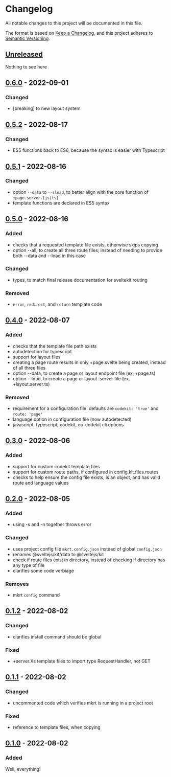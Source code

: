 # Changelog

All notable changes to this project will be documented in this file.

The format is based on [Keep a Changelog](https://keepachangelog.com/en/1.0.0),
and this project adheres to [Semantic Versioning](https://semver.org/spec/v2.0.0).

## [Unreleased]

Nothing to see here

## [0.6.0] - 2022-09-01

### Changed

- \[breaking\] to new layout system

## [0.5.2] - 2022-08-17

### Changed

- ES5 functions back to ES6, because the syntax is easier with Typescript

## [0.5.1] - 2022-08-16

### Changed

- option `--data` to `--sload`, to better align with the core function of `+page.server.[js|ts]`
- template functions are declared in ES5 syntax

## [0.5.0] - 2022-08-16

### Added

- checks that a requested template file exists, otherwise skips copying
- option --all, to create all three route files; instead of needing to provide both --data and --load in this case

### Changed

- types, to match final release documentation for sveltekit routing

### Removed

- `error`, `redirect`, and `return` template code

## [0.4.0] - 2022-08-07

### Added

- checks that the template file path exists
- autodetection for typescript
- support for layout files
- creating a page route results in only +page.svelte being created, instead of all three files
- option --data, to create a page or layout endpoint file (ex, +page.ts)
- option --load, to create a page or layout .server file (ex, +layout.server.ts)

### Removed

- requirement for a configuration file. defaults are `codekit: 'true'` and `route: 'page'`
- language option in configuration file (now autodetected)
- javascript, typescript, codekit, no-codekit cli options

## [0.3.0] - 2022-08-06

### Added

- support for custom codekit template files
- support for custom route paths, if configured in config.kit.files.routes
- checks to help ensure the config file exists, is an object, and has valid route and language values

## [0.2.0] - 2022-08-05

### Added

- using -s and -n together throws error

### Changed

- uses project config file `mkrt.config.json` instead of global `config.json`
- renames @sveltejs/kit/data to @sveltejs/kit
- check if route files exist in directory, instead of checking if directory has any type of file
- clarifies some code verbiage

### Removes

- mkrt `config` command

## [0.1.2] - 2022-08-02

### Changed

- clarifies install command should be global

### Fixed

- +server.Xs template files to import type RequestHandler, not GET

## [0.1.1] - 2022-08-02

### Changed

- uncommented code which verifies mkrt is running in a project root

### Fixed

- reference to template files, when copying

## [0.1.0] - 2022-08-02

### Added

Well, everything!

[unreleased]: https://github.com/j4w8n/mkrt/compare/v0.6.0...HEAD
[0.6.0]: https://github.com/j4w8n/mkrt/compare/v0.5.2...v0.6.0
[0.5.2]: https://github.com/j4w8n/mkrt/compare/v0.5.1...v0.5.2
[0.5.1]: https://github.com/j4w8n/mkrt/compare/v0.5.0...v0.5.1
[0.5.0]: https://github.com/j4w8n/mkrt/compare/v0.4.0...v0.5.0
[0.4.0]: https://github.com/j4w8n/mkrt/compare/v0.3.0...v0.4.0
[0.3.0]: https://github.com/j4w8n/mkrt/compare/v0.2.0...v0.3.0
[0.2.0]: https://github.com/j4w8n/mkrt/compare/v0.1.2...v0.2.0
[0.1.2]: https://github.com/j4w8n/mkrt/compare/v0.1.1...v0.1.2
[0.1.1]: https://github.com/j4w8n/mkrt/compare/v0.1.0...v0.1.1
[0.1.0]: https://github.com/j4w8n/mkrt/releases/tag/v0.1.0